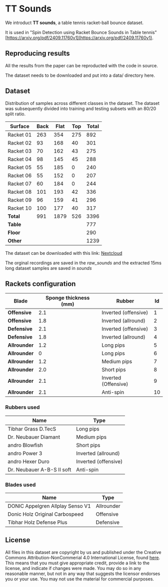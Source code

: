 # TT Sounds

We introduct **TT sounds**, a table tennis racket-ball bounce dataset. 

It is used in "Spin Detection using Racket Bounce Sounds in Table tennis" [https://arxiv.org/pdf/2409.11760v1](https://arxiv.org/pdf/2409.11760v1).

## Reproducing results
All the results from the paper can be reproducted with the code in source. 

The dataset needs to be downloaded and put into a data/ directory here.

## Dataset
Distribution of samples across different classes in the dataset. The dataset was subsequently divided into training and testing subsets with an 80/20 split ratio.

| **Surface** | **Back** | **Flat** | **Top** | **Total** |
|-------------|----------|----------|---------|-----------|
| Racket 01   | 263      | 354      | 275     | 892       |
| Racket 02   | 93       | 168      | 40      | 301       |
| Racket 03   | 70       | 162      | 43      | 275       |
| Racket 04   | 98       | 145      | 45      | 288       |
| Racket 05   | 55       | 185      | 0       | 240       |
| Racket 06   | 55       | 152      | 0       | 207       |
| Racket 07   | 60       | 184      | 0       | 244       |
| Racket 08   | 101      | 193      | 42      | 336       |
| Racket 09   | 96       | 159      | 41      | 296       |
| Racket 10   | 100      | 177      | 40      | 317       |
| **Total**   | 991      | 1879     | 526     | 3396      |
| **Table**   |          |          |         | 777       |
| **Floor**   |          |          |         |  290      |
| **Other**   |          |          |         |  1239     |

The dataset can be downloaded with this link: [Nextcloud](https://cloud.cs.uni-tuebingen.de/index.php/s/p3tw3EqE9csXoRn)

The orginal recordings are saved in the *raw_sounds* and the extracted 15ms long dataset samples are saved in *sounds*


## Rackets configuration

| **Blade**     | **Sponge thickness (mm)** | **Rubber**             | **Id** |
|---------------|---------------------------|------------------------|--------|
| **Offensive** | 2.1                       | Inverted (offensive)    | 1      |
| **Offensive** | 1.8                       | Inverted (allround)     | 2      |
| **Defensive** | 2.1                       | Inverted (offensive)    | 3      |
| **Defensive** | 1.8                       | Inverted (allround)     | 4      |
| **Allrounder**| 1.2                       | Long pips               | 5      |
| **Allrounder**| 0                         | Long pips               | 6      |
| **Allrounder**| 1.2                       | Medium pips             | 7      |
| **Allrounder**| 2.0                       | Short pips              | 8      |
| **Allrounder**| 2.1                       | Inverted (Offensive)    | 9      |
| **Allrounder**| 2.1                       | Anti-spin               | 10     |


### Rubbers used

| **Name**                        | **Type**                |
|----------------------------------|-------------------------|
| Tibhar Grass D.TecS              | Long pips               |
| Dr. Neubauer Diamant             | Medium pips             |
| andro Blowfish                   | Short pips              |
| andro Power 3                    | Inverted (allround)      |
| andro Hexer Duro                 | Inverted (offensive)     |
| Dr. Neubauer A-B-S II soft       | Anti-spin               |

### Blades used
| **Name**                         | **Type**                |
|----------------------------------|-------------------------|
| DONIC Appelgren Allplay Senso V1 | Allrounder              |
| Donic Holz Original Carbospeed    | Offensive               |
| Tibhar Holz Defense Plus          | Defensive               |


## License
All files in this dataset are copyright by us and published under the 
Creative Commons Attribution-NonCommerial 4.0 International License, found 
[here](https://creativecommons.org/licenses/by-nc/4.0/).
This means that you must give appropriate credit, provide a link to the license,
and indicate if changes were made. You may do so in any reasonable manner,
but not in any way that suggests the licensor endorses you or your use. You
may not use the material for commercial purposes.
